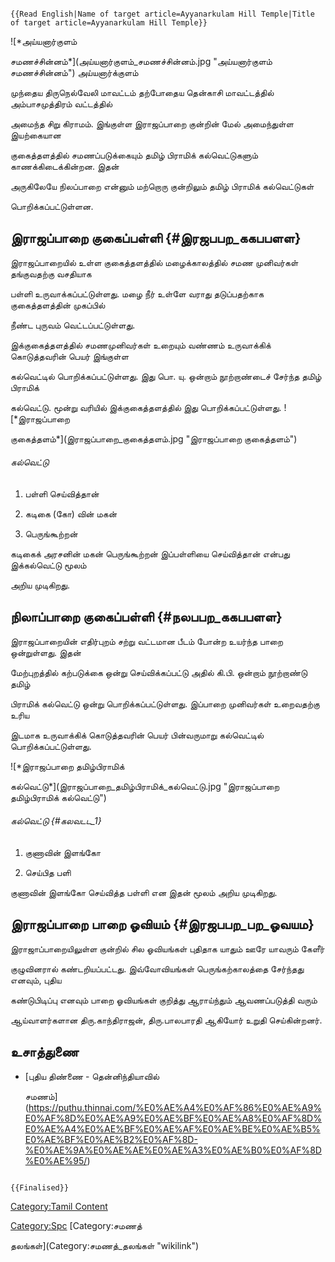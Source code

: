 ```{=mediawiki}
{{Read English|Name of target article=Ayyanarkulam Hill Temple|Title of target article=Ayyanarkulam Hill Temple}}
```
![*அய்யனார்குளம்
சமணச்சின்னம்*](அய்யனார்குளம்_சமணச்சின்னம்.jpg "அய்யனார்குளம் சமணச்சின்னம்") அய்யனார்க்குளம்
முந்தைய திருநெல்வேலி மாவட்டம் தற்போதைய தென்காசி மாவட்டத்தில் அம்பாசமுத்திரம் வட்டத்தில்
அமைந்த சிறு கிராமம். இங்குள்ள இராஜப்பாறை குன்றின் மேல் அமைந்துள்ள இயற்கையான
குகைத்தளத்தில் சமணப்படுக்கையும் தமிழ் பிராமிக் கல்வெட்டுகளும் காணக்கிடைக்கின்றன. இதன்
அருகிலேயே நிலப்பாறை என்னும் மற்றொரு குன்றிலும் தமிழ் பிராமிக் கல்வெட்டுகள்
பொறிக்கப்பட்டுள்ளன.

## இராஜப்பாறை குகைப்பள்ளி {#இரஜபபற_ககபபளள}

இராஜப்பாறையில் உள்ள குகைத்தளத்தில் மழைக்காலத்தில் சமண முனிவர்கள் தங்குவதற்கு வசதியாக
பள்ளி உருவாக்கப்பட்டுள்ளது. மழை நீர் உள்ளே வராது தடுப்பதற்காக குகைத்தளத்தின் முகப்பில்
நீண்ட புருவம் வெட்டப்பட்டுள்ளது.

இக்குகைத்தளத்தில் சமணமுனிவர்கள் உறையும் வண்ணம் உருவாக்கிக் கொடுத்தவரின் பெயர் இங்குள்ள
கல்வெட்டில் பொறிக்கப்பட்டுள்ளது. இது பொ. யு. ஒன்றாம் நூற்றாண்டைச் சேர்ந்த தமிழ் பிராமிக்
கல்வெட்டு. மூன்று வரியில் இக்குகைத்தளத்தில் இது பொறிக்கப்பட்டுள்ளது. ![*இராஜப்பாறை
குகைத்தளம்*](இராஜப்பாறை_குகைத்தளம்.jpg "இராஜப்பாறை குகைத்தளம்")

###### கல்வெட்டு

1.  பள்ளி செய்வித்தான்
2.  கடிகை (கோ) வின் மகன்
3.  பெருங்கூற்றன்

கடிகைக் அரசனின் மகன் பெருங்கூற்றன் இப்பள்ளியை செய்வித்தான் என்பது இக்கல்வெட்டு மூலம்
அறிய முடிகிறது.

## நிலாப்பாறை குகைப்பள்ளி {#நலபபற_ககபபளள}

இராஜப்பாறையின் எதிர்புறம் சற்று வட்டமான பீடம் போன்ற உயர்ந்த பாறை ஒன்றுள்ளது. இதன்
மேற்புறத்தில் கற்படுக்கை ஒன்று செய்விக்கப்பட்டு அதில் கி.பி. ஒன்றாம் நூற்றாண்டு தமிழ்
பிராமிக் கல்வெட்டு ஒன்று பொறிக்கப்பட்டுள்ளது. இப்பாறை முனிவர்கள் உறைவதற்கு உரிய
இடமாக உருவாக்கிக் கொடுத்தவரின் பெயர் பின்வருமாறு கல்வெட்டில் பொறிக்கப்பட்டுள்ளது.
![*இராஜப்பாறை தமிழ்பிராமிக்
கல்வெட்டு*](இராஜப்பாறை_தமிழ்பிராமிக்_கல்வெட்டு.jpg "இராஜப்பாறை தமிழ்பிராமிக் கல்வெட்டு")

###### கல்வெட்டு {#கலவடட_1}

1.  குணாவின் இளங்கோ
2.  செய்பித பளி

குணாவின் இளங்கோ செய்வித்த பள்ளி என இதன் மூலம் அறிய முடிகிறது.

## இராஜப்பாறை பாறை ஓவியம் {#இரஜபபற_பற_ஓவயம}

இராஜாப்பாறையிலுள்ள குன்றில் சில ஓவியங்கள் புதிதாக யாதும் ஊரே யாவரும் கேளீர்
குழுவினரால் கண்டறியப்பட்டது. இவ்வோவியங்கள் பெருங்கற்காலத்தை சேர்ந்தது எனவும், புதிய
கண்டுபிடிப்பு எனவும் பாறை ஓவியங்கள் குறித்து ஆராய்ந்தும் ஆவணப்படுத்தி வரும்
ஆய்வாளர்களான திரு.காந்திராஜன், திரு.பாலபாரதி ஆகியோர் உறுதி செய்கின்றனர்.

## உசாத்துணை

-   [புதிய திண்ணை - தென்னிந்தியாவில்
    சமணம்](https://puthu.thinnai.com/%E0%AE%A4%E0%AF%86%E0%AE%A9%E0%AF%8D%E0%AE%A9%E0%AE%BF%E0%AE%A8%E0%AF%8D%E0%AE%A4%E0%AE%BF%E0%AE%AF%E0%AE%BE%E0%AE%B5%E0%AE%BF%E0%AE%B2%E0%AF%8D-%E0%AE%9A%E0%AE%AE%E0%AE%A3%E0%AE%B0%E0%AF%8D%E0%AE%95/)

```{=mediawiki}
{{Finalised}}
```
[Category:Tamil Content](Category:Tamil_Content "wikilink")
[Category:Spc](Category:Spc "wikilink") [Category:சமணத்
தலங்கள்](Category:சமணத்_தலங்கள் "wikilink")
